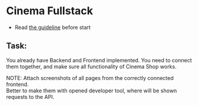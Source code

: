 # Cinema Fullstack

- Read [the guideline](https://github.com/mate-academy/py-task-guideline/blob/main/README.md) before start

## Task:

You already have Backend and Frontend implemented.
You need to connect them together, and make sure all functionality of Cinema Shop works.

NOTE: Attach screenshots of all pages from the correctly connected frontend.   
Better to make them with opened developer tool, where will be shown requests to the API.

